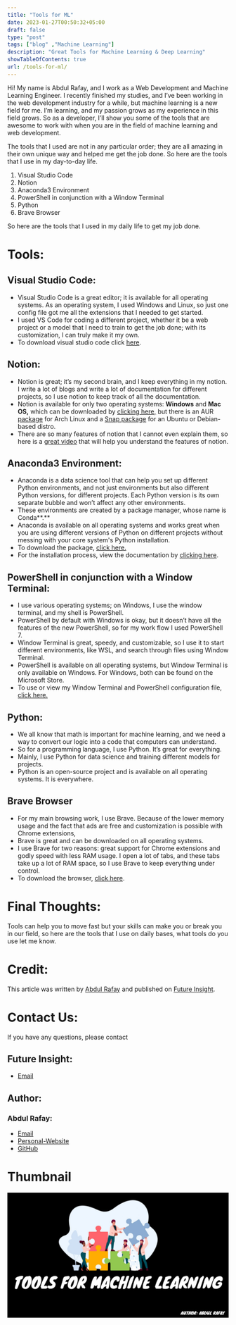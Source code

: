 ```yaml
---
title: "Tools for ML"
date: 2023-01-27T00:50:32+05:00
draft: false
type: "post"
tags: ["blog" ,"Machine Learning"]
description: "Great Tools for Machine Learning & Deep Learning"
showTableOfContents: true
url: /tools-for-ml/
---
```


<link rel="stylesheet" href="/css/style.css">

Hi! My name is Abdul Rafay, and I work as a Web Development and Machine Learning Engineer. I recently finished my studies, and I’ve been working in the web development industry for a while, but machine learning is a new field for me. I’m learning, and my passion grows as my experience in this field grows. So as a developer, I’ll show you some of the tools that are awesome to work with when you are in the field of machine learning and web development.

The tools that I used are not in any particular order; they are all amazing in their own unique way and helped me get the job done. So here are the tools that I use in my day-to-day life.

1.  Visual Studio Code
2.  Notion
3.  Anaconda3 Environment
4.  PowerShell in conjunction with a Window Terminal
5.  Python
6.  Brave Browser

So here are the tools that I used in my daily life to get my job done.

# Tools:
## Visual Studio Code:
-   Visual Studio Code is a great editor; it is available for all operating systems. As an operating system, I used Windows and Linux, so just one config file got me all the extensions that I needed to get started.
-   I used VS Code for coding a different project, whether it be a web project or a model that I need to train to get the job done; with its customization, I can truly make it my own.
-   To download visual studio code click [here](https://code.visualstudio.com/download).

## Notion:
-   Notion is great; it’s my second brain, and I keep everything in my notion. I write a lot of blogs and write a lot of documentation for different projects, so I use notion to keep track of all the documentation.
-   Notion is available for only two operating systems: **Windows** and **Mac OS,** which can be downloaded by [clicking here,](https://www.notion.so/desktop) but there is an AUR [package](https://aur.archlinux.org/packages/notion-app) for Arch Linux and a [Snap package](https://snapcraft.io/notion-snap) for an Ubuntu or Debian-based distro.
-   There are so many features of notion that I cannot even explain them, so here is a [great video](https://www.youtube.com/watch?v=61a1Edq4iBo) that will help you understand the features of notion.

## Anaconda3 Environment:
-   Anaconda is a data science tool that can help you set up different Python environments, and not just environments but also different Python versions, for different projects. Each Python version is its own separate bubble and won’t affect any other environments.
-   These environments are created by a package manager, whose name is Conda**.**
-   Anaconda is available on all operating systems and works great when you are using different versions of Python on different projects without messing with your core system's Python installation.
-   To download the package, [click here.](https://www.anaconda.com/products/distribution)
-   For the installation process, view the documentation by [clicking here](https://docs.anaconda.com/anaconda/install/index.html).

## PowerShell in conjunction with a Window Terminal:
-   I use various operating systems; on Windows, I use the window terminal, and my shell is PowerShell.
-   PowerShell by default with Windows is okay, but it doesn’t have all the features of the new PowerShell, so for my work flow I used PowerShell 7.
-   Window Terminal is great, speedy, and customizable, so I use it to start different environments, like WSL, and search through files using Window Terminal.
-   PowerShell is available on all operating systems, but Window Terminal is only available on Windows. For Windows, both can be found on the Microsoft Store.
-   To use or view my Window Terminal and PowerShell configuration file, [click here.](https://github.com/rafay99-epic/DotFiles)

## Python:
-   We all know that math is important for machine learning, and we need a way to convert our logic into a code that computers can understand.
-   So for a programming language, I use Python. It’s great for everything.
-   Mainly, I use Python for data science and training different models for projects.
-   Python is an open-source project and is available on all operating systems. It is everywhere.

## Brave Browser
-   For my main browsing work, I use Brave. Because of the lower memory usage and the fact that ads are free and customization is possible with Chrome extensions,
-   Brave is great and can be downloaded on all operating systems.
-   I use Brave for two reasons: great support for Chrome extensions and godly speed with less RAM usage. I open a lot of tabs, and these tabs take up a lot of RAM space, so I use Brave to keep everything under control.
-   To download the browser, [click here](https://brave.com/download/).

# Final Thoughts:
Tools can help you to move fast but your skills can make you or break you in our field, so here are the tools that I use on daily bases, what tools do you use let me know.

# Credit:
This article was written by [Abdul Rafay](https://rafay99.info) and published on [Future Insight](https://futureinsight.blog).

# Contact Us: 
If you have any questions, please contact
## Future Insight:
- [Email](mailto:fututeinsight@gmail.com)
## Author:
### Abdul Rafay:
- [Email](mailto:99marafay@gmail.com)
- [Personal-Website](https://rafay99.info)
- [GitHub](github.com/rafay99-epic) 

# Thumbnail
![image](/images/2023/Tools-for-ML/Tools-for-Machine-Learning.png)